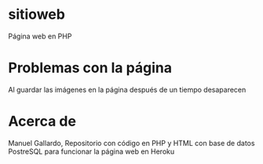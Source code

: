 # sitioweb
Página web en PHP

# Problemas con la página
Al guardar las imágenes en la página después
de un tiempo desaparecen

# Acerca de
Manuel Gallardo, Repositorio con código en
PHP y HTML con base de datos PostreSQL
para funcionar la página web en Heroku
